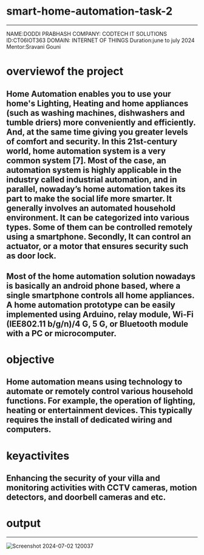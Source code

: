 # smart-home-automation-task-2
-------------------------------------------
NAME:DODDI PRABHASH
COMPANY: CODTECH IT SOLUTIONS
ID:CT06IOT363
DOMAIN: INTERNET OF THINGS
Duration:june to july 2024
Mentor:Sravani Gouni
# overviewof the project
Home Automation enables you to use your home's Lighting, Heating and home appliances (such as washing machines, dishwashers and tumble driers) more conveniently and efficiently. And, at the same time giving you greater levels of comfort and security. In this 21st-century world, home automation system is a very common system [7]. Most of the case, an automation system is highly applicable in the industry called industrial automation, and in parallel, nowaday’s home automation takes its part to make the social life more smarter. It generally involves an automated household environment. It can be categorized into various types. Some of them can be controlled remotely using a smartphone. Secondly, It can control an actuator, or a motor that ensures security such as door lock.
---------------------------------------------------------
Most of the home automation solution nowadays is basically an android phone based, where a single smartphone controls all home appliances. A home automation prototype can be easily implemented using Arduino, relay module, Wi-Fi (IEE802.11 b/g/n)/4 G, 5 G, or Bluetooth module with a PC or microcomputer.
------------------------------------------------------------
# objective
Home automation means using technology to automate or remotely control various household functions. For example, the operation of lighting, heating or entertainment devices. This typically requires the install of dedicated wiring and computers.
------------------------------------------------------------------
# keyactivites
Enhancing the security of your villa and monitoring activities with CCTV cameras, motion detectors, and doorbell cameras and etc.
--------------------------------------------------------------------
# output
------------------------------------------------------------------
![Screenshot 2024-07-02 120037](https://github.com/Prabhash222/smart-home-automation-task-2/assets/174417375/4515362e-2666-42de-806c-ee140f646613)

